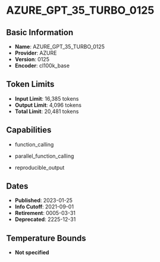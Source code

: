 # AZURE_GPT_35_TURBO_0125

## Basic Information
- **Name**: AZURE_GPT_35_TURBO_0125
- **Provider**: AZURE
- **Version**: 0125
- **Encoder**: cl100k_base

## Token Limits
- **Input Limit**: 16,385 tokens
- **Output Limit**: 4,096 tokens
- **Total Limit**: 20,481 tokens

## Capabilities


- function_calling

- parallel_function_calling

- reproducible_output



## Dates
- **Published**: 2023-01-25
- **Info Cutoff**: 2021-09-01
- **Retirement**: 0005-03-31
- **Deprecated**: 2225-12-31

## Temperature Bounds

- **Not specified**




